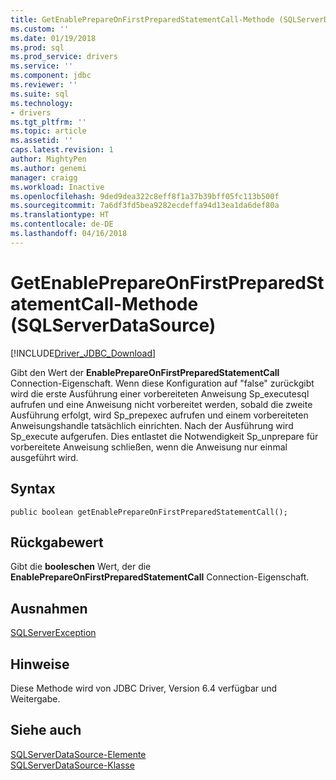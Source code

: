 ```yaml
---
title: GetEnablePrepareOnFirstPreparedStatementCall-Methode (SQLServerDataSource) | Microsoft Docs
ms.custom: ''
ms.date: 01/19/2018
ms.prod: sql
ms.prod_service: drivers
ms.service: ''
ms.component: jdbc
ms.reviewer: ''
ms.suite: sql
ms.technology:
- drivers
ms.tgt_pltfrm: ''
ms.topic: article
ms.assetid: ''
caps.latest.revision: 1
author: MightyPen
ms.author: genemi
manager: craigg
ms.workload: Inactive
ms.openlocfilehash: 9ded9dea322c8eff8f1a37b39bff05fc113b500f
ms.sourcegitcommit: 7a6df3fd5bea9282ecdeffa94d13ea1da6def80a
ms.translationtype: HT
ms.contentlocale: de-DE
ms.lasthandoff: 04/16/2018
---
```

# <a name="getenableprepareonfirstpreparedstatementcall-method-sqlserverdatasource"></a>GetEnablePrepareOnFirstPreparedStatementCall-Methode (SQLServerDataSource)
[!INCLUDE[Driver_JDBC_Download](../../../includes/driver_jdbc_download.md)]

  Gibt den Wert der **EnablePrepareOnFirstPreparedStatementCall** Connection-Eigenschaft. Wenn diese Konfiguration auf "false" zurückgibt wird die erste Ausführung einer vorbereiteten Anweisung Sp_executesql aufrufen und eine Anweisung nicht vorbereitet werden, sobald die zweite Ausführung erfolgt, wird Sp_prepexec aufrufen und einem vorbereiteten Anweisungshandle tatsächlich einrichten. Nach der Ausführung wird Sp_execute aufgerufen. Dies entlastet die Notwendigkeit Sp_unprepare für vorbereitete Anweisung schließen, wenn die Anweisung nur einmal ausgeführt wird. 
  
## <a name="syntax"></a>Syntax  
  
```
public boolean getEnablePrepareOnFirstPreparedStatementCall();  
```  
  
## <a name="return-value"></a>Rückgabewert  
 Gibt die **booleschen** Wert, der die **EnablePrepareOnFirstPreparedStatementCall** Connection-Eigenschaft.  
  
## <a name="exceptions"></a>Ausnahmen  
 [SQLServerException](../../../connect/jdbc/reference/sqlserverexception-class.md)  
 
## <a name="remarks"></a>Hinweise  
 Diese Methode wird von JDBC Driver, Version 6.4 verfügbar und Weitergabe.
 
## <a name="see-also"></a>Siehe auch  
 [SQLServerDataSource-Elemente](../../../connect/jdbc/reference/sqlserverdatasource-members.md)   
 [SQLServerDataSource-Klasse](../../../connect/jdbc/reference/sqlserverdatasource-class.md)  
  
  
